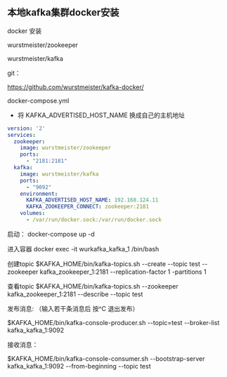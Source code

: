 ## 本地kafka集群docker安装

docker 安装

wurstmeister/zookeeper

wurstmeister/kafka

git：

https://github.com/wurstmeister/kafka-docker/

docker-compose.yml

- 将 KAFKA_ADVERTISED_HOST_NAME 换成自己的主机地址

```yaml
version: '2' 
services:
  zookeeper:
    image: wurstmeister/zookeeper
    ports:
      - "2181:2181" 
  kafka:
    image: wurstmeister/kafka
    ports:
      - "9092"
    environment:
      KAFKA_ADVERTISED_HOST_NAME: 192.168.124.11
      KAFKA_ZOOKEEPER_CONNECT: zookeeper:2181
    volumes:
      - /var/run/docker.sock:/var/run/docker.sock

```



启动：
docker-compose up -d


进入容器
docker exec -it wurkafka_kafka_1 /bin/bash

创建topic
$KAFKA_HOME/bin/kafka-topics.sh --create --topic test --zookeeper kafka_zookeeper_1:2181 --replication-factor 1 -partitions  1


 查看topic
$KAFKA_HOME/bin/kafka-topics.sh --zookeeper kafka_zookeeper_1:2181  --describe --topic test





发布消息: （输入若干条消息后 按^C 退出发布）



$KAFKA_HOME/bin/kafka-console-producer.sh --topic=test --broker-list kafka_kafka_1:9092

接收消息：



$KAFKA_HOME/bin/kafka-console-consumer.sh --bootstrap-server kafka_kafka_1:9092 --from-beginning --topic test

